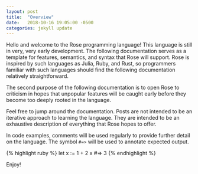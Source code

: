 ```yaml
---
layout: post
title:  "Overview"
date:   2018-10-16 19:05:00 -0500
categories: jekyll update
---
```

Hello and welcome to the Rose programming language! This language is still in very, very early development. The following documentation serves as a template for features, semantics, and syntax that Rose will support. Rose is inspired by such languages as Julia, Ruby, and Rust, so programmers familiar with such languages should find the following documentation relatively straightforward.

The second purpose of the following documentation is to open Rose to criticism in hopes that unpopular features will be caught early before they become too deeply rooted in the language.

Feel free to jump around the documentation. Posts are not intended to be an iterative approach to learning the language. They are intended to be an exhaustive description of everything that Rose hopes to offer.

In code examples, comments will be used regularly to provide further detail on the language. The symbol `#=>` will be used to annotate expected output.

{% highlight ruby %}
    let x := 1 + 2
    x   #=> 3
{% endhighlight %}

Enjoy!

